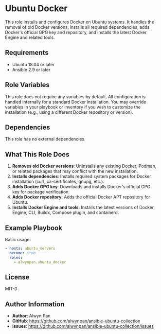 Ubuntu Docker
=============

This role installs and configures Docker on Ubuntu systems. It handles the removal of old Docker versions, installs all required dependencies, adds Docker's official GPG key and repository, and installs the latest Docker Engine and related tools.

Requirements
------------

- Ubuntu 18.04 or later
- Ansible 2.9 or later

Role Variables
--------------

This role does not require any variables by default. All configuration is handled internally for a standard Docker installation. You may override variables in your playbook or inventory if you wish to customize the installation (e.g., using a different Docker repository or version).

Dependencies
------------

This role has no external dependencies.

What This Role Does
-------------------

1. **Removes old Docker versions**: Uninstalls any existing Docker, Podman, or related packages that may conflict with the new installation.
2. **Installs dependencies**: Installs required system packages for Docker installation (curl, ca-certificates, gnupg, etc.).
3. **Adds Docker GPG key**: Downloads and installs Docker's official GPG key for package verification.
4. **Adds Docker repository**: Adds the official Docker APT repository for Ubuntu.
5. **Installs Docker Engine and tools**: Installs the latest versions of Docker Engine, CLI, Buildx, Compose plugin, and containerd.

Example Playbook
----------------

Basic usage:

```yaml
- hosts: ubuntu_servers
  become: true
  roles:
    - alwynpan.ubuntu_docker
```

License
-------

MIT-0

Author Information
------------------

- **Author**: Alwyn Pan
- **GitHub**: https://github.com/alwynpan/ansible-ubuntu-collection
- **Issues**: https://github.com/alwynpan/ansible-ubuntu-collection/issues
